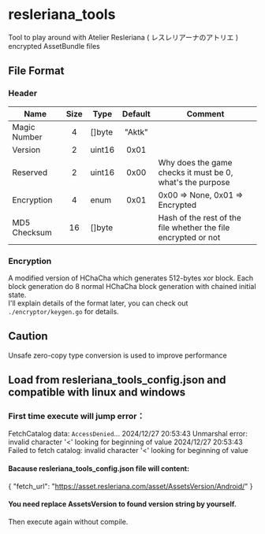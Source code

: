 # resleriana_tools
Tool to play around with Atelier Resleriana ( レスレリアーナのアトリエ ) encrypted AssetBundle files

## File Format

### Header
| Name           | Size | Type       | Default | Comment                                                    |  
|----------------|:----:|------------|:-------:|------------------------------------------------------------|
| Magic Number   | 4    | \[\]byte   | "Aktk"  | |
| Version        | 2    | uint16     | 0x01    | |   
| Reserved       | 2    | uint16     | 0x00    | Why does the game checks it must be 0, what's the purpose |
| Encryption     | 4    | enum       | 0x01    | 0x00 => None, 0x01 => Encrypted |
| MD5 Checksum   | 16   | \[\]byte   |         | Hash of the rest of the file whether the file encrypted or not |

### Encryption
A modified version of HChaCha which generates 512-bytes xor block.
Each block generation do 8 normal HChaCha block generation with chained initial state.   
I'll explain details of the format later, you can check out `./encryptor/keygen.go` for details.

## Caution
Unsafe zero-copy type conversion is used to improve performance

## Load from resleriana_tools_config.json and compatible with linux and windows
### First time execute will jump error：
FetchCatalog data: <?xml version="1.0" encoding="UTF-8"?>
<Error><Code>AccessDenied</Code>...</Error>
2024/12/27 20:53:43 Unmarshal error: invalid character '<' looking for beginning of value
2024/12/27 20:53:43 Failed to fetch catalog: invalid character '<' looking for beginning of value

#### Bacause resleriana_tools_config.json file will content:
{
  "fetch_url": "https://asset.resleriana.com/asset/AssetsVersion/Android/"
}

#### You need replace AssetsVersion to found version string by yourself.
Then execute again without compile.
